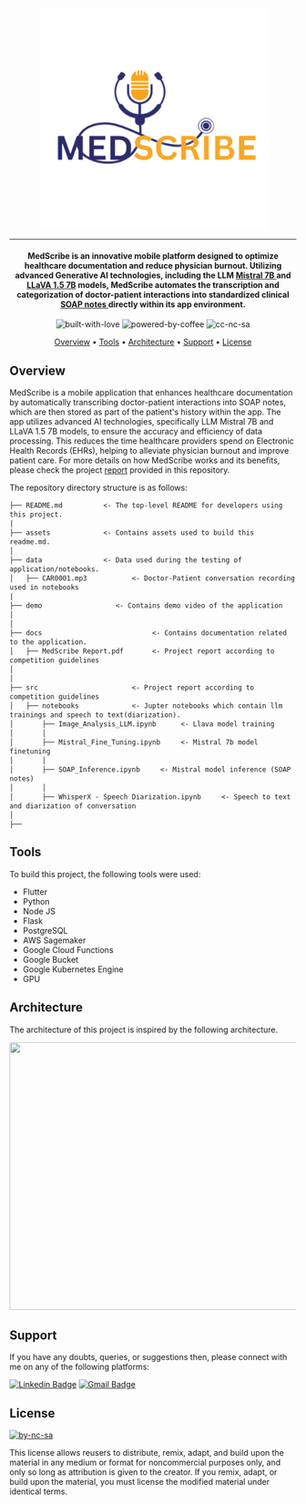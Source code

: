 <p align='center'>
<img src='https://github.com/waqarg2001/2024-AI-Challenge-MedScribe/blob/main/assets/medscribe%20logo.png' width=400 height=390 >
</p>

---

<h4 align='center'> MedScribe is an innovative mobile platform designed to optimize healthcare documentation and reduce physician burnout. Utilizing advanced Generative AI technologies, including the LLM <a href='https://mistral.ai/news/announcing-mistral-7b/'> Mistral 7B </a> and <a href='https://huggingface.co/liuhaotian/llava-v1.5-7b'>LLaVA 1.5 7B</a> models, MedScribe automates the transcription and categorization of doctor-patient interactions into standardized clinical <a href='https://en.wikipedia.org/wiki/SOAP_note'>SOAP notes </a> directly within its app environment.</h4>

<p align='center'>
<img src="https://i.ibb.co/KxfMMsP/built-with-love.png" alt="built-with-love" border="0">
<img src="https://i.ibb.co/MBDK1Pk/powered-by-coffee.png" alt="powered-by-coffee" border="0">
<img src="https://i.ibb.co/CtGqhQH/cc-nc-sa.png" alt="cc-nc-sa" border="0">
</p>

<p align="center">
  <a href="#overview">Overview</a> •
  <a href="#tools">Tools</a> •
  <a href="#architecture">Architecture</a> •
  <a href="#support">Support</a> •
  <a href="#license">License</a>
</p>


## Overview

<p>MedScribe is a mobile application that enhances healthcare documentation by automatically transcribing doctor-patient interactions into SOAP notes, which are then stored as part of the patient's history within the app. The app utilizes advanced AI technologies, specifically LLM Mistral 7B and LLaVA 1.5 7B models, to ensure the accuracy and efficiency of data processing. This reduces the time healthcare providers spend on Electronic Health Records (EHRs), helping to alleviate physician burnout and improve patient care. For more details on how MedScribe works and its benefits, please check the project <a href='https://github.com/waqarg2001/2024-AI-Challenge-MedScribe/blob/main/docs/MedScribe%20Report.pdf'> report</a> provided in this repository.</p>



The repository directory structure is as follows:

```
├── README.md          <- The top-level README for developers using this project. 
| 
├── assets             <- Contains assets used to build this readme.md.
│
├── data               <- Data used during the testing of application/notebooks.
│   ├── CAR0001.mp3           <- Doctor-Patient conversation recording used in notebooks
|         
├── demo                  <- Contains demo video of the application
│
│
├── docs                           <- Contains documentation related to the application.
│   ├── MedScribe Report.pdf       <- Project report according to competition guidelines
│
│
├── src                       <- Project report according to competition guidelines
│   ├── notebooks             <- Jupter notebooks which contain llm trainings and speech to text(diarization).
│       ├── Image_Analysis_LLM.ipynb      <- Llava model training
│       │
│       ├── Mistral_Fine_Tuning.ipynb     <- Mistral 7b model finetuning
│       │ 
│       ├── SOAP_Inference.ipynb     <- Mistral model inference (SOAP notes)
│       │
│       ├── WhisperX - Speech Diarization.ipynb     <- Speech to text and diarization of conversation
│
├──

```

## Tools 

To build this project, the following tools were used:

- Flutter
- Python
- Node JS
- Flask
- PostgreSQL
- AWS Sagemaker
- Google Cloud Functions
- Google Bucket
- Google Kubernetes Engine
- GPU

## Architecture

The architecture of this project is inspired by the following architecture.

<p align='center'>
  <img src='' height=470 width=600>
</p>  



## Support

If you have any doubts, queries, or suggestions then, please connect with me on any of the following platforms:

[![Linkedin Badge][linkedinbadge]][linkedin] 
[![Gmail Badge][gmailbadge]][gmail]


## License

<a href = 'https://creativecommons.org/licenses/by-nc-sa/4.0/' target="_blank">
    <img src="https://i.ibb.co/mvmWGkm/by-nc-sa.png" alt="by-nc-sa" border="0" width="88" height="31">
</a>

This license allows reusers to distribute, remix, adapt, and build upon the material in any medium or format for noncommercial purposes only, and only so long as attribution is given to the creator. If you remix, adapt, or build upon the material, you must license the modified material under identical terms.



<!--Profile Link-->
[linkedin]: https://www.linkedin.com/in/waqargul
[gmail]: mailto:waqargul6@gmail.com

<!--Logo Link -->
[linkedinbadge]: https://img.shields.io/badge/waqargul-0077B5?style=for-the-badge&logo=linkedin&logoColor=white
[gmailbadge]: https://img.shields.io/badge/Gmail-D14836?style=for-the-badge&logo=gmail&logoColor=white
